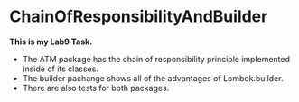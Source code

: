 # ChainOfResponsibilityAndBuilder

**This is my Lab9 Task.**
- The ATM package has the chain of responsibility principle implemented inside of its classes.
- The builder pachange shows all of the advantages of Lombok.builder.
- There are also tests for both packages.
